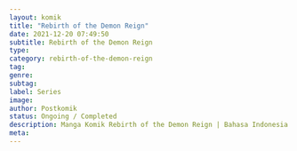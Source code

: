 ```yaml
---
layout: komik
title: "Rebirth of the Demon Reign"
date: 2021-12-20 07:49:50
subtitle: Rebirth of the Demon Reign
type: 
category: rebirth-of-the-demon-reign
tag: 
genre: 
subtag: 
label: Series
image: 
author: Postkomik
status: Ongoing / Completed
description: Manga Komik Rebirth of the Demon Reign | Bahasa Indonesia
meta: 
---
```

